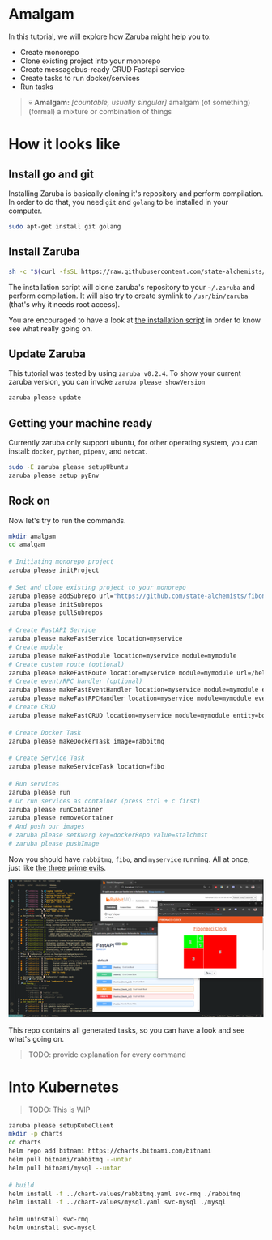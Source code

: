 # Amalgam

In this tutorial, we will explore how Zaruba might help you to:

* Create monorepo
* Clone existing project into your monorepo
* Create messagebus-ready CRUD Fastapi service
* Create tasks to run docker/services
* Run tasks

> 💀 __Amalgam:__ _​[countable, usually singular]_ amalgam (of something) (formal) a mixture or combination of things

# How it looks like

## Install go and git

Installing Zaruba is basically cloning it's repository and perform compilation.  In order to do that, you need `git` and `golang` to be installed in your computer.

```sh
sudo apt-get install git golang
```

## Install Zaruba

```sh
sh -c "$(curl -fsSL https://raw.githubusercontent.com/state-alchemists/zaruba/master/install.sh)"
```

The installation script will clone zaruba's repository to your `~/.zaruba` and perform compilation.  It will also try to create symlink to `/usr/bin/zaruba` (that's why it needs root access).

You are encouraged to have a look at [the installation script](https://raw.githubusercontent.com/state-alchemists/zaruba/master/install.sh) in order to know see what really going on.

## Update Zaruba

This tutorial was tested by using `zaruba v0.2.4`. To show your current zaruba version, you can invoke `zaruba please showVersion`

```sh
zaruba please update
```

## Getting your machine ready

Currently zaruba only support ubuntu, for other operating system, you can install: `docker`, `python`, `pipenv`, and `netcat`.

```sh
sudo -E zaruba please setupUbuntu
zaruba please setup pyEnv
```

## Rock on

Now let's try to run the commands.

```sh
mkdir amalgam
cd amalgam

# Initiating monorepo project
zaruba please initProject

# Set and clone existing project to your monorepo
zaruba please addSubrepo url="https://github.com/state-alchemists/fibonacci-clock" prefix="fibo"
zaruba please initSubrepos
zaruba please pullSubrepos

# Create FastAPI Service
zaruba please makeFastService location=myservice
# Create module
zaruba please makeFastModule location=myservice module=mymodule
# Create custom route (optional)
zaruba please makeFastRoute location=myservice module=mymodule url=/hello
# Create event/RPC handler (optional)
zaruba please makeFastEventHandler location=myservice module=mymodule event=myEvent
zaruba please makeFastRPCHandler location=myservice module=mymodule event=myRPC
# Create CRUD
zaruba please makeFastCRUD location=myservice module=mymodule entity=book fields=title,author,synopsis

# Create Docker Task
zaruba please makeDockerTask image=rabbitmq

# Create Service Task
zaruba please makeServiceTask location=fibo

# Run services
zaruba please run
# Or run services as container (press ctrl + c first)
zaruba please runContainer
zaruba please removeContainer
# And push our images
# zaruba please setKwarg key=dockerRepo value=stalchmst
# zaruba please pushImage
```

Now you should have `rabbitmq`, `fibo`, and `myservice` running. All at once, just like [the three prime evils](https://diablo.fandom.com/wiki/Prime_Evil#The_Three_Brothers).

![Zaruba in action](amalgam-run.png)

This repo contains all generated tasks, so you can have a look and see what's going on.

> TODO: provide explanation for every command

# Into Kubernetes

> TODO: This is WIP

```sh
zaruba please setupKubeClient
mkdir -p charts
cd charts
helm repo add bitnami https://charts.bitnami.com/bitnami
helm pull bitnami/rabbitmq --untar
helm pull bitnami/mysql --untar

# build
helm install -f ../chart-values/rabbitmq.yaml svc-rmq ./rabbitmq
helm install -f ../chart-values/mysql.yaml svc-mysql ./mysql

helm uninstall svc-rmq
helm uninstall svc-mysql
```